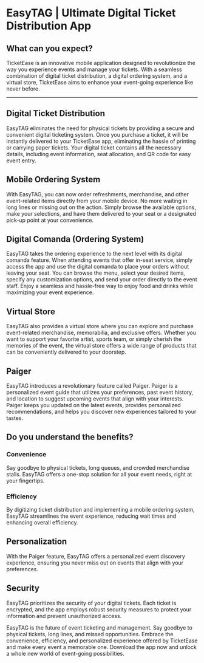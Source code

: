 # EasyTAG | Ultimate Digital Ticket Distribution App

## What can you expect?

TicketEase is an innovative mobile application designed to revolutionize the way you experience events and manage your tickets. With a seamless combination of digital ticket distribution, a digital ordering system, and a virtual store, TicketEase aims to enhance your event-going experience like never before.

--------------

## Digital Ticket Distribution
EasyTAG eliminates the need for physical tickets by providing a secure and convenient digital ticketing system. Once you purchase a ticket, it will be instantly delivered to your TicketEase app, eliminating the hassle of printing or carrying paper tickets. Your digital ticket contains all the necessary details, including event information, seat allocation, and QR code for easy event entry.

## Mobile Ordering System
With EasyTAG, you can now order refreshments, merchandise, and other event-related items directly from your mobile device. No more waiting in long lines or missing out on the action. Simply browse the available options, make your selections, and have them delivered to your seat or a designated pick-up point at your convenience.

## Digital Comanda (Ordering System)
EasyTAG takes the ordering experience to the next level with its digital comanda feature. When attending events that offer in-seat service, simply access the app and use the digital comanda to place your orders without leaving your seat. You can browse the menu, select your desired items, specify any customization options, and send your order directly to the event staff. Enjoy a seamless and hassle-free way to enjoy food and drinks while maximizing your event experience.

## Virtual Store
EasyTAG also provides a virtual store where you can explore and purchase event-related merchandise, memorabilia, and exclusive offers. Whether you want to support your favorite artist, sports team, or simply cherish the memories of the event, the virtual store offers a wide range of products that can be conveniently delivered to your doorstep.

## Paiger
EasyTAG introduces a revolutionary feature called Paiger. Paiger is a personalized event guide that utilizes your preferences, past event history, and location to suggest upcoming events that align with your interests. Paiger keeps you updated on the latest events, provides personalized recommendations, and helps you discover new experiences tailored to your tastes.

## Do you understand the benefits?

### Convenience
Say goodbye to physical tickets, long queues, and crowded merchandise stalls. EasyTAG offers a one-stop solution for all your event needs, right at your fingertips.

### Efficiency
By digitizing ticket distribution and implementing a mobile ordering system, EasyTAG streamlines the event experience, reducing wait times and enhancing overall efficiency.

## Personalization
With the Paiger feature, EasyTAG offers a personalized event discovery experience, ensuring you never miss out on events that align with your preferences.

## Security
EasyTAG prioritizes the security of your digital tickets. Each ticket is encrypted, and the app employs robust security measures to protect your information and prevent unauthorized access.

EasyTAG is the future of event ticketing and management. Say goodbye to physical tickets, long lines, and missed opportunities. Embrace the convenience, efficiency, and personalized experience offered by TicketEase and make every event a memorable one. Download the app now and unlock a whole new world of event-going possibilities.
